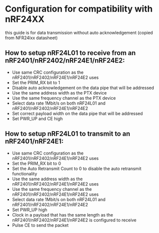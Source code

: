 # Configuration for compatibility with nRF24XX
this guide is for data transmission without auto acknowledgement (copied from NFR24lxx datasheet)

## How to setup nRF24L01 to receive from an nRF2401/nRF2402/nRF24E1/nRF24E2:
* Use same CRC configuration as the nRF2401/nRF2402/nRF24E1/nRF24E2
uses
* Set the PRIM_RX bit to 1
* Disable auto acknowledgement on the data pipe that will be addressed
* Use the same address width as the PTX device
* Use the same frequency channel as the PTX device
* Select data rate 1Mbit/s on both nRF24L01 and nRF2401/nRF2402/nRF24E1/nRF24E2
* Set correct payload width on the data pipe that will be addressed
* Set PWR_UP and CE high


## How to setup nRF24L01 to transmit to an nRF2401/nRF24E1:
* Use same CRC configuration as the nRF2401/nRF2402/nRF24E1/nRF24E2 uses
* Set the PRIM_RX bit to 0
* Set the Auto Retransmit Count to 0 to disable the auto retransmit functionality
* Use the same address width as the nRF2401/nRF2402/nRF24E1/nRF24E2 uses
* Use the same frequency channel as the nRF2401/nRF2402/nRF24E1/nRF24E2 uses
* Select data rate 1Mbit/s on both nRF24L01 and nRF2401/nRF2402/nRF24E1/nRF24E2
* Set PWR_UP high
* Clock in a payload that has the same length as the nRF2401/nRF2402/nRF24E1/nRF24E2 is configured to receive
* Pulse CE to send the packet
